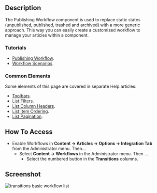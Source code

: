 <!-- Filename: Help4.x:Transitions_List:_Basic_Workflow / Display title: Transitions: Basic Workflow -->

## Description

The Publishing Workflow component is used to replace static states
(unpublished, published, trashed and archived) with a more generic
approach. This way you can easily create a customized workflow to manage
your articles within a component.

### Tutorials

* [Publishing Workflow](jdocmanual?article=user/workflows/workflow).
* [Workflow Scenarios](jdocmanual?article=user/workflows/workflow-scenarios).

### Common Elements

Some elements of this page are covered in separate Help articles:

* [Toolbars](jdocmanual?article=help/common-elements/toolbars).
* [List Filters](jdocmanual?article=help/common-elements/list-filters).
* [List Column Headers](jdocmanual?article=help/common-elements/list-column-headers).
* [List Item Ordering](jdocmanual?article=help/common-elements/list-ordering).
* [List Pagination](jdocmanual?article=help/common-elements/list-pagination).

## How To Access

- Enable Workflows in
  **Content → Articles → Options → Integration Tab** from
  the Administrator menu. Then...
  - Select **Content → Workflows** in the Administrator menu. Then
    ...
    - Select the numbered button in the **Transitions** columns.

## Screenshot

![transitions basic workflow list](../../../en/images/workflows/transitions-basic-workflow-list.png)

